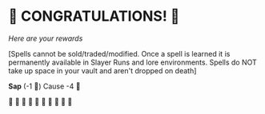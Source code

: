 # :sparkler: CONGRATULATIONS! :sparkler: 
*Here are your rewards*

[Spells cannot be sold/traded/modified. Once a spell is learned it is permanently available in Slayer Runs and lore environments. Spells do NOT take up space in your vault and aren't dropped on death]

**Sap** (-1 :large_blue_diamond:) Cause -4 :large_blue_diamond:

:sparkler: :sparkler: :sparkler: :sparkler: :sparkler: :sparkler: :sparkler: :sparkler: :sparkler: :sparkler: 
